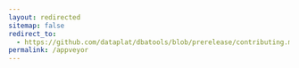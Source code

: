 ```yaml
---
layout: redirected
sitemap: false
redirect_to:
  - https://github.com/dataplat/dbatools/blob/prerelease/contributing.md#appveyor-setup
permalink: /appveyor
---
```

